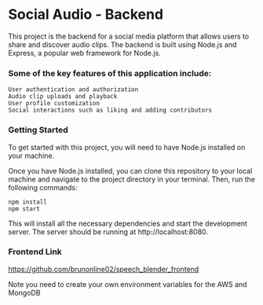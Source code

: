 # Social Audio - Backend

This project is the backend for a social media platform that allows users to share and discover audio clips. The backend is built using Node.js and Express, a popular web framework for Node.js.

### Some of the key features of this application include:

    User authentication and authorization
    Audio clip uploads and playback
    User profile customization
    Social interactions such as liking and adding contributors
    
### Getting Started

To get started with this project, you will need to have Node.js installed on your machine.

Once you have Node.js installed, you can clone this repository to your local machine and navigate to the project directory in your terminal. Then, run the following commands:

    npm install
    npm start

This will install all the necessary dependencies and start the development server. The server should be running at http://localhost:8080.

### Frontend Link

https://github.com/brunonline02/speech_blender_frontend

Note you need to create your own environment variables for the AWS and MongoDB
